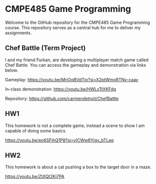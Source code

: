 # CMPE485 Game Programming

Welcome to the GitHub repository for the CMPE485 Game Programming course. This repository serves as a central hub for me to deliver my assignments.

## Chef Battle (Term Project)

I and my friend Furkan, are developing a multiplayer match game called Chef Battle. You can access the gameplay and demonstration via links below.

Gameplay: https://youtu.be/MrjOqBVdTio?si=X2ptWmoRTNv-caay

In-class demonstration: https://youtu.be/HWLxTtXKFdg

Repository: https://github.com/carmendetroit/ChefBattle

## HW1

This homework is not a complete game, instead a scene to show I am capable of doing some basics.

https://youtu.be/eo6SFihQ1P8?si=vICWw6Yjgy_bTLeq

## HW2

This homework is about a cat pushing a box to the target door in a maze.

https://youtu.be/ZtXQt2Kj7PA
